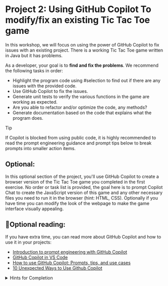 # Project 2: Using GitHub Copilot To modify/fix an existing Tic Tac Toe game

In this workshop, we will focus on using the power of GitHub Copilot to fix issues with an existing project. There is a working Tic Tac Toe game written in Java but it has problems.

As a developer, your goal is to **find and fix the problems**. We recommend the following tasks in order:
- Highlight the program code using #selection to find out if there are any issues with the provided code.
- Use GitHub Copilot to fix the issues.
- Generate unit tests to verify the various functions in the game are working as expected.
- Are you able to refactor and/or optimize the code, any methods?
- Generate documentation based on the code that explains what the program does.

> [!TIP]
> If Copilot is blocked from using public code, it is highly recommended to read the prompt engineering guidance and prompt tips below to break prompts into smaller action items.

## Optional:
In this optional section of the project, you'll use GitHub Copilot to create a browser version of the Tic Tac Toe game you completed in the first exercise. No order or task list is provided, the goal here is to prompt Copilot Chat to create the JavaScript version of this game and any other necessary files you need to run it in the browser (hint: HTML, CSS). Optionally if you have time you can modify the look of the webpage to make the game interface visually appealing.

## 🌻Optional reading:
If you have extra time, you can read more about GitHub Copilot and how to use it in your projects:
- [Introduction to prompt engineering with GitHub Copilot](https://learn.microsoft.com/training/modules/introduction-prompt-engineering-with-github-copilot//?WT.mc_id=academic-113596-abartolo)
- [GitHub Copilot in VS Code](https://code.visualstudio.com/docs/copilot/overview)
- [How to use GitHub Copilot: Prompts, tips, and use cases](https://github.blog/2023-06-20-how-to-write-better-prompts-for-github-copilot/)
- [10 Unexpected Ways to Use Github Copilot](https://github.blog/2024-01-22-10-unexpected-ways-to-use-github-copilot/)


<details>

<summary>Hints for Completion</summary>
    - Use /fix for each function to optimize and fix code logic
	- Use /docs for each function to complete documentation
    - Use /tests to quickly write unit tests
	- Ask Copilot chat to generate a pom.xml or how to run the tests to complete tests

</details>